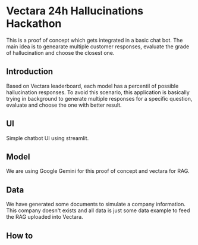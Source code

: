 # Vectara 24h Hallucinations Hackathon

This is a proof of concept which gets integrated in a basic chat bot. 
The main idea is to genearate multiple customer responses, evaluate the grade of hallucination and choose the closest one. 

## Introduction

Based on Vectara leaderboard, each model has a percentil of possible hallucination responses. To avoid this scenario, this application is basically trying in background to generate multiple responses for a specific question, evaluate and choose the one with better result.

## UI

Simple chatbot UI using streamlit.

## Model

We are using Google Gemini for this proof of concept and vectara for RAG. 

## Data

We have generated some documents to simulate a company information. This company doesn't exists and all data is just some data example to feed the RAG uploaded into Vectara. 

## How to

